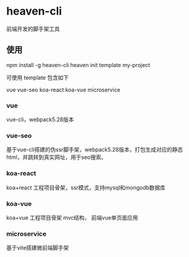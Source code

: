 # heaven-cli
前端开发的脚手架工具


## 使用

npm install -g heaven-cli
heaven init template my-project


可使用 template 包含如下

 vue
  vue-seo
  koa-react
  koa-vue
  microservice


###  vue
  vue-cli，webpack5.28版本

### vue-seo
  基于vue-cli搭建的伪ssr脚手架，webpack5.28版本，打包生成对应的静态html，并跳转到真实网址，用于seo搜索。

###  koa-react
  koa+react 工程项目骨架，ssr模式，支持mysql和mongodb数据库

###  koa-vue
  koa+vue 工程项目骨架 mvc结构， 前端vue单页面应用

###  microservice
  基于vite搭建微前端脚手架